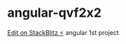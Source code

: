 # angular-qvf2x2

[Edit on StackBlitz ⚡️](https://stackblitz.com/edit/angular-qvf2x2)
angular 1st project